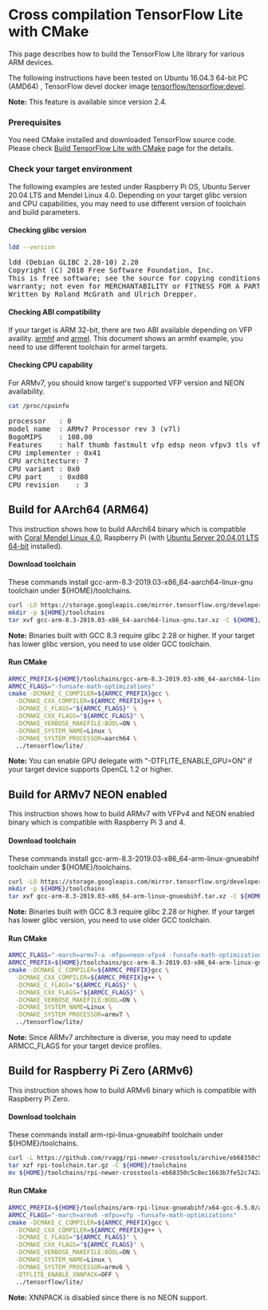 # Cross compilation TensorFlow Lite with CMake

This page describes how to build the TensorFlow Lite library for various ARM
devices.

The following instructions have been tested on Ubuntu 16.04.3 64-bit PC (AMD64)
, TensorFlow devel docker image
[tensorflow/tensorflow:devel](https://hub.docker.com/r/tensorflow/tensorflow/tags/).

**Note:** This feature is available since version 2.4.

### Prerequisites

You need CMake installed and downloaded TensorFlow source code. Please check
[Build TensorFlow Lite with CMake](https://www.tensorflow.org/lite/guide/build_cmake)
page for the details.

### Check your target environment

The following examples are tested under Raspberry Pi OS, Ubuntu Server 20.04 LTS
and Mendel Linux 4.0. Depending on your target glibc version and CPU
capabilities, you may need to use different version of toolchain and build
parameters.

#### Checking glibc version

```sh
ldd --version
```

<pre  class="tfo-notebook-code-cell-output">
ldd (Debian GLIBC 2.28-10) 2.28
Copyright (C) 2018 Free Software Foundation, Inc.
This is free software; see the source for copying conditions.  There is NO
warranty; not even for MERCHANTABILITY or FITNESS FOR A PARTICULAR PURPOSE.
Written by Roland McGrath and Ulrich Drepper.
</pre>

#### Checking ABI compatibility

If your target is ARM 32-bit, there are two ABI available depending on VFP
availity. [armhf](https://wiki.debian.org/ArmHardFloatPort) and
[armel](https://wiki.debian.org/ArmEabiPort). This document shows an armhf
example, you need to use different toolchain for armel targets.

#### Checking CPU capability

For ARMv7, you should know target's supported VFP version and NEON availability.

```sh
cat /proc/cpuinfo
```

<pre  class="tfo-notebook-code-cell-output">
processor   : 0
model name  : ARMv7 Processor rev 3 (v7l)
BogoMIPS    : 108.00
Features    : half thumb fastmult vfp edsp neon vfpv3 tls vfpv4 idiva idivt vfpd32 lpae evtstrm crc32
CPU implementer : 0x41
CPU architecture: 7
CPU variant : 0x0
CPU part    : 0xd08
CPU revision    : 3
</pre>

## Build for AArch64 (ARM64)

This instruction shows how to build AArch64 binary which is compatible with
[Coral Mendel Linux 4.0](https://coral.ai/), Raspberry Pi (with
[Ubuntu Server 20.04.01 LTS 64-bit](https://ubuntu.com/download/raspberry-pi)
installed).

#### Download toolchain

These commands install gcc-arm-8.3-2019.03-x86_64-aarch64-linux-gnu toolchain
under ${HOME}/toolchains.

```sh
curl -LO https://storage.googleapis.com/mirror.tensorflow.org/developer.arm.com/media/Files/downloads/gnu-a/8.3-2019.03/binrel/gcc-arm-8.3-2019.03-x86_64-aarch64-linux-gnu.tar.xz
mkdir -p ${HOME}/toolchains
tar xvf gcc-arm-8.3-2019.03-x86_64-aarch64-linux-gnu.tar.xz -C ${HOME}/toolchains
```

**Note:** Binaries built with GCC 8.3 require glibc 2.28 or higher. If your
target has lower glibc version, you need to use older GCC toolchain.

#### Run CMake

```sh
ARMCC_PREFIX=${HOME}/toolchains/gcc-arm-8.3-2019.03-x86_64-aarch64-linux-gnu/bin/aarch64-linux-gnu-
ARMCC_FLAGS="-funsafe-math-optimizations"
cmake -DCMAKE_C_COMPILER=${ARMCC_PREFIX}gcc \
  -DCMAKE_CXX_COMPILER=${ARMCC_PREFIX}g++ \
  -DCMAKE_C_FLAGS="${ARMCC_FLAGS}" \
  -DCMAKE_CXX_FLAGS="${ARMCC_FLAGS}" \
  -DCMAKE_VERBOSE_MAKEFILE:BOOL=ON \
  -DCMAKE_SYSTEM_NAME=Linux \
  -DCMAKE_SYSTEM_PROCESSOR=aarch64 \
  ../tensorflow/lite/
```

**Note:** You can enable GPU delegate with "-DTFLITE_ENABLE_GPU=ON" if your
target device supports OpenCL 1.2 or higher.

## Build for ARMv7 NEON enabled

This instruction shows how to build ARMv7 with VFPv4 and NEON enabled binary
which is compatible with Raspberry Pi 3 and 4.

#### Download toolchain

These commands install gcc-arm-8.3-2019.03-x86_64-arm-linux-gnueabihf toolchain
under ${HOME}/toolchains.

```sh
curl -LO https://storage.googleapis.com/mirror.tensorflow.org/developer.arm.com/media/Files/downloads/gnu-a/8.3-2019.03/binrel/gcc-arm-8.3-2019.03-x86_64-arm-linux-gnueabihf.tar.xz
mkdir -p ${HOME}/toolchains
tar xvf gcc-arm-8.3-2019.03-x86_64-arm-linux-gnueabihf.tar.xz -C ${HOME}/toolchains
```

**Note:** Binaries built with GCC 8.3 require glibc 2.28 or higher. If your
target has lower glibc version, you need to use older GCC toolchain.

#### Run CMake

```sh
ARMCC_FLAGS="-march=armv7-a -mfpu=neon-vfpv4 -funsafe-math-optimizations"
ARMCC_PREFIX=${HOME}/toolchains/gcc-arm-8.3-2019.03-x86_64-arm-linux-gnueabihf/bin/arm-linux-gnueabihf-
cmake -DCMAKE_C_COMPILER=${ARMCC_PREFIX}gcc \
  -DCMAKE_CXX_COMPILER=${ARMCC_PREFIX}g++ \
  -DCMAKE_C_FLAGS="${ARMCC_FLAGS}" \
  -DCMAKE_CXX_FLAGS="${ARMCC_FLAGS}" \
  -DCMAKE_VERBOSE_MAKEFILE:BOOL=ON \
  -DCMAKE_SYSTEM_NAME=Linux \
  -DCMAKE_SYSTEM_PROCESSOR=armv7 \
  ../tensorflow/lite/
```

**Note:** Since ARMv7 architecture is diverse, you may need to update
ARMCC_FLAGS for your target device profiles.

## Build for Raspberry Pi Zero (ARMv6)

This instruction shows how to build ARMv6 binary which is compatible with
Raspberry Pi Zero.

#### Download toolchain

These commands install arm-rpi-linux-gnueabihf toolchain under
${HOME}/toolchains.

```sh
curl -L https://github.com/rvagg/rpi-newer-crosstools/archive/eb68350c5c8ec1663b7fe52c742ac4271e3217c5.tar.gz -o rpi-toolchain.tar.gz
tar xzf rpi-toolchain.tar.gz -C ${HOME}/toolchains
mv ${HOME}/toolchains/rpi-newer-crosstools-eb68350c5c8ec1663b7fe52c742ac4271e3217c5 ${HOME}/toolchains/arm-rpi-linux-gnueabihf
```

#### Run CMake

```sh
ARMCC_PREFIX=${HOME}/toolchains/arm-rpi-linux-gnueabihf/x64-gcc-6.5.0/arm-rpi-linux-gnueabihf/bin/arm-rpi-linux-gnueabihf-
ARMCC_FLAGS="-march=armv6 -mfpu=vfp -funsafe-math-optimizations"
cmake -DCMAKE_C_COMPILER=${ARMCC_PREFIX}gcc \
  -DCMAKE_CXX_COMPILER=${ARMCC_PREFIX}g++ \
  -DCMAKE_C_FLAGS="${ARMCC_FLAGS}" \
  -DCMAKE_CXX_FLAGS="${ARMCC_FLAGS}" \
  -DCMAKE_VERBOSE_MAKEFILE:BOOL=ON \
  -DCMAKE_SYSTEM_NAME=Linux \
  -DCMAKE_SYSTEM_PROCESSOR=armv6 \
  -DTFLITE_ENABLE_XNNPACK=OFF \
  ../tensorflow/lite/
```

**Note:** XNNPACK is disabled since there is no NEON support.

